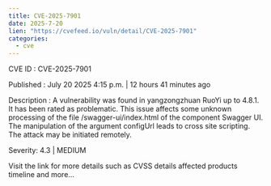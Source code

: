 ```yaml
--- 
title: CVE-2025-7901
date: 2025-7-20
lien: "https://cvefeed.io/vuln/detail/CVE-2025-7901"
categories:
  - cve
---
```


CVE ID : CVE-2025-7901

Published :  July 20
2025
4:15 p.m. | 12 hours
41 minutes ago

Description : A vulnerability was found in yangzongzhuan RuoYi up to 4.8.1. It has been rated as problematic. This issue affects some unknown processing of the file /swagger-ui/index.html of the component Swagger UI. The manipulation of the argument configUrl leads to cross site scripting. The attack may be initiated remotely.

Severity: 4.3 | MEDIUM

Visit the link for more details
such as CVSS details
affected products
timeline
and more...
